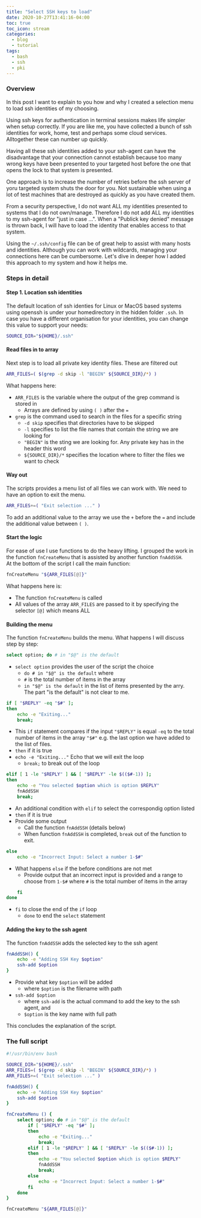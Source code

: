 ```yaml
---
title: "Select SSH keys to load"
date: 2020-10-27T13:41:16-04:00
toc: true
toc_icon: stream
categories:
  - blog
  - tutorial
tags:
  - bash
  - ssh
  - pki
---
```


### Overview
In this post I want to explain to you how and why I created a selection menu to load ssh identities of my choosing.

Using ssh keys for authentication in terminal sessions makes life simpler when setup correctly. If you are like me, you have collected a bunch of ssh identities for work, home, test and perhaps some cloud services. Alltogether these can number up quickly. 

Having all these ssh identities added to your ssh-agent can have the disadvantage that your connection cannot establish because too many wrong keys have been presented to your targeted host before the one that opens the lock to that system is presented.

One approach is to increase the number of retries before the ssh server of yoru targeted system shuts the door for you. Not sustainable when using a lot of test machines that are destroyed as quickly as you have created them.

From a security perspective, I do not want ALL my identities presented to systems that I do not own/manage. Therefore I do not add ALL my identities to my ssh-agent for "just in case ...". When a "Publick key denied" message is thrown back, I will have to load the identity that enables access to that system.

Using the `~/.ssh/config` file can be of great help to assist with many hosts and identities. Although you can work with wildcards, managing your connections here can be cumbersome. Let's dive in deeper how I added this approach to my system and how it helps me.


### Steps in detail

#### Step 1. Location ssh identities

The default location of ssh identies for Linux or MacOS based systems using openssh is under your homedirectory in the hidden folder `.ssh`. In case you have a different organisation for your identities, you can change this value to support your needs:

```bash
SOURCE_DIR="${HOME}/.ssh"
```

#### Read files in to array

Next step is to load all private key identity files. These are filtered out

```bash
ARR_FILES=( $(grep -d skip -l "BEGIN" ${SOURCE_DIR}/*) )

```

What happens here:

* `ARR_FILES` is the variable where the output of the grep command is stored in
  * Arrays are defined by using `( )` after the `=`
* `grep` is the command used to search in the files for a specific string
  * `-d skip` specifies that directories have to be skipped
  * `-l` specifies to list the file names that contain the string we are looking for
  * `"BEGIN"` is the sting we are looking for. Any private key has in the header this word
  * `${SOURCE_DIR}/*` specifies the location where to filter the files we want to check


#### Way out

The scripts provides a menu list of all files we can work with. We need to have an option to exit the menu.

```bash
ARR_FILES+=( "Exit selection ..." )
```

To add an additional value to the array we use the `+` before the `=` and include the additional value between `( )`.

#### Start the logic

For ease of use I use functions to do the heavy lifting. I grouped the work in the function `fnCreateMenu` that is assisted by another function `fnAddSSH`.  
At the bottom of the script I call the main function:

```bash
fnCreateMenu "${ARR_FILES[@]}"
```

What happens here is:

* The function `fnCreateMenu` is called
* All values of the array `ARR_FILES` are passed to it by specifying the selector `[@]` which means ALL


#### Building the menu

The function `fnCreateMenu` builds the menu. What happens I will discuss step by step:

```bash
select option; do # in "$@" is the default
```

* `select option` provides the user of the script the choice
  * `do # in "$@" is the default` where 
  * `#` is the total number of items in the array
  * `in "$@" is the default` in the list of items presented by the arry. The part "is the default" is not clear to me. 


```bash
if [ "$REPLY" -eq "$#" ];
then
    echo -e "Exiting..."
    break;
```

* This `if` statement compares if the input `"$REPLY"` is equal `-eq` to the total number of items in the array `"$#"` e.g. the last option we have added to the list of files.
* `then` if it is true
* `echo -e "Exiting..."` Echo that we will exit the loop
  * `break;` to break out of the loop

```bash
elif [ 1 -le "$REPLY" ] && [ "$REPLY" -le $(($#-1)) ];
then
    echo -e "You selected $option which is option $REPLY"
    fnAddSSH
    break;
```

* An additional condition with `elif` to select the correspondig option listed
* `then` if it is true
* Provide some output
  * Call the function `fnAddSSH` (details below)
  * When function `fnAddSSH` is completed, `break` out of the function to exit.

```bash
else
    echo -e "Incorrect Input: Select a number 1-$#"
```

* What happens `else` if the before conditions are not met
  * Provide output that an incorrect input is provided and a range to choose from `1-$#` where `#` is the total number of items in the array

```bash
    fi
done
```
 
 * `fi` to close the end of the `if` loop
   * `done` to end the `select` statement 

#### Adding the key to the ssh agent

The function `fnAddSSH` adds the selected key to the ssh agent

```bash
fnAddSSH() {
    echo -e "Adding SSH Key $option"
    ssh-add $option
}
```

* Provide what key `$option` will be added
  * where `$option` is the filename with path
* `ssh-add $option` 
  * where `ssh-add` is the actual command to add the key to the ssh agent, and
  * `$option` is the key name with full path

This concludes the explanation of the script. 

### The full script

```bash
#!/usr/bin/env bash

SOURCE_DIR="${HOME}/.ssh"
ARR_FILES=( $(grep -d skip -l "BEGIN" ${SOURCE_DIR}/*) )
ARR_FILES+=( "Exit selection ..." )

fnAddSSH() {
    echo -e "Adding SSH Key $option"
    ssh-add $option
}

fnCreateMenu () {
    select option; do # in "$@" is the default
        if [ "$REPLY" -eq "$#" ];
        then
            echo -e "Exiting..."
            break;
        elif [ 1 -le "$REPLY" ] && [ "$REPLY" -le $(($#-1)) ];
        then
            echo -e "You selected $option which is option $REPLY"
            fnAddSSH
            break;
        else
            echo -e "Incorrect Input: Select a number 1-$#"
        fi
    done
}

fnCreateMenu "${ARR_FILES[@]}"
```
